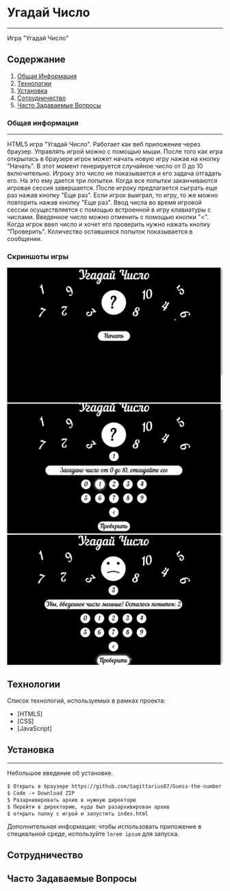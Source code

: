 # Угадай Число
***
Игра "Угадай Число"
## Содержание
1. [Общая Информация](#общая-информация)
2. [Технологии](#технологии)
3. [Установка](#установка)
4. [Сотрудничество](#сотрудничество)
5. [Часто Задаваемые Вопросы](#часто-задаваемые-вопросы)
### Общая информация
***
HTML5 игра "Угадай Число". Работает как веб приложение через браузер. Управлять игрой можно с помощью мыши. После того как игра открылась в браузере игрок может начать новую игру нажав на кнопку "Начать". В этот момент генерируется случайное число от 0 до 10 включительно. Игроку это число не показывается и его задача отгадать его. На это ему дается три попытки. Когда все попытки заканчиваются игровая сессия завершается. После игроку предлагается сыграть еще раз нажав кнопку "Еще раз". Если игрок выиграл, то игру, то же можно повторить нажав кнопку "Еще раз". Ввод числа во время игровой сессии осуществляется с помощью встроенной в игру клавиатуры с числами. Введенное число можно отменить с помощью кнопки "<". Когда игрок ввел число и хочет его проверить нужно нажать кнопку "Проверить". Количество оставшихся попыток показывается в сообщении.
### Скриншоты игры
![Screenshot 1](screenshots/Screenshot_2023-11-14_11-52-30.png)
![Screenshot 2](screenshots/Screenshot_2023-11-14_11-56-53.png)
![Screenshot 3](screenshots/Screenshot_2023-11-14_11-58-25.png)
## Технологии
Список технологий, используемых в рамках проекта:
* [HTML5]
* [CSS]
* [JavaScript]
## Установка
***
Небольшое введение об установке.
```
$ Открыть в браузере https://github.com/Sagittarius87/Guess-the-number
$ Code -> Download ZIP
$ Разархивировать архив в нужную директорю 
$ Перейти в директорию, куда был разархивирован архив
$ открыть папку с игрой и запустить index.html
```
Дополнительная информация: чтобы использовать приложение в специальной среде, используйте ```lorem ipsum``` для запуска.
## Сотрудничество
## Часто Задаваемые Вопросы
